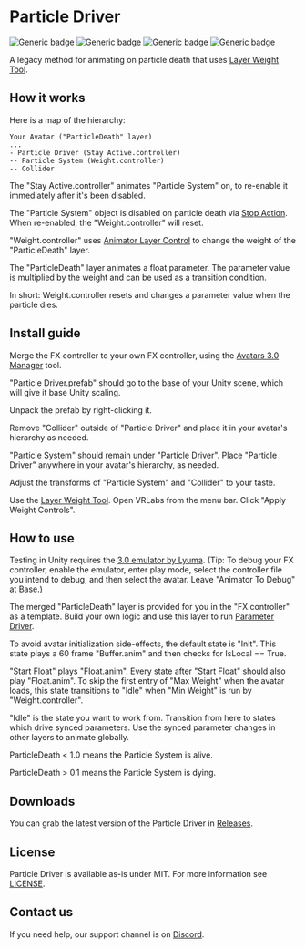 # Particle Driver
  
[![Generic badge](https://img.shields.io/badge/Version-1.1-orange.svg)](https://github.com/VRLabs/Particle-Driver/releases/latest)
[![Generic badge](https://img.shields.io/badge/Unity-2019.4.31f1-informational.svg)](https://unity3d.com/unity/whats-new/2019.4.31)
[![Generic badge](https://img.shields.io/badge/SDK-AvatarSDK3-informational.svg)](https://vrchat.com/home/download)
[![Generic badge](https://img.shields.io/badge/License-MIT-informational.svg)](https://github.com/VRLabs/Particle-Driver/blob/main/LICENSE)  

A legacy method for animating on particle death that uses [Layer Weight Tool](https://github.com/VRLabs/Layer-Weight-Tool).

## How it works

Here is a map of the hierarchy:

```
Your Avatar ("ParticleDeath" layer)
...
- Particle Driver (Stay Active.controller)
-- Particle System (Weight.controller)
-- Collider
```

The "Stay Active.controller" animates "Particle System" on, to re-enable it immediately after it's been disabled.

The "Particle System" object is disabled on particle death via [Stop Action](https://docs.unity3d.com/ScriptReference/ParticleSystemStopAction.html). When re-enabled, the "Weight.controller" will reset.

"Weight.controller" uses [Animator Layer Control](https://docs.vrchat.com/docs/state-behaviors) to change the weight of the "ParticleDeath" layer.

The "ParticleDeath" layer animates a float parameter. The parameter value is multiplied by the weight and can be used as a transition condition.

In short: Weight.controller resets and changes a parameter value when the particle dies.

## Install guide

Merge the FX controller to your own FX controller, using the [Avatars 3.0 Manager](https://github.com/VRLabs/Avatars-3.0-Manager) tool.
 
"Particle Driver.prefab" should go to the base of your Unity scene, which will give it base Unity scaling.

Unpack the prefab by right-clicking it.

Remove "Collider" outside of "Particle Driver" and place it in your avatar's hierarchy as needed. 

"Particle System" should remain under "Particle Driver". Place "Particle Driver" anywhere in your avatar's hierarchy, as needed.

Adjust the transforms of "Particle System" and "Collider" to your taste.

Use the [Layer Weight Tool](https://github.com/VRLabs/Layer-Weight-Tool/). Open VRLabs from the menu bar. Click "Apply Weight Controls".

## How to use

Testing in Unity requires the [3.0 emulator by Lyuma](https://github.com/lyuma/Av3Emulator). (Tip: To debug your FX controller, enable the emulator, enter play mode, select the controller file you intend to debug, and then select the avatar. Leave "Animator To Debug" at Base.)

The merged "ParticleDeath" layer is provided for you in the "FX.controller" as a template. Build your own logic and use this layer to run [Parameter Driver](https://docs.vrchat.com/docs/state-behaviors).

To avoid avatar initialization side-effects, the default state is "Init". This state plays a 60 frame "Buffer.anim" and then checks for IsLocal == True.

"Start Float" plays "Float.anim". Every state after "Start Float" should also play "Float.anim". To skip the first entry of "Max Weight" when the avatar loads, this state transitions to "Idle" when "Min Weight" is run by "Weight.controller".

"Idle" is the state you want to work from. Transition from here to states which drive synced parameters. Use the synced parameter changes in other layers to animate globally.

ParticleDeath < 1.0 means the Particle System is alive.

ParticleDeath > 0.1 means the Particle System is dying.

## Downloads

You can grab the latest version of the Particle Driver in [Releases](https://github.com/VRLabs/Particle-Driver/releases/latest).

## License

Particle Driver is available as-is under MIT. For more information see [LICENSE](https://github.com/VRLabs/Particle-Driver/blob/main/LICENSE).

## Contact us

If you need help, our support channel is on [Discord](https://discord.vrlabs.dev).
